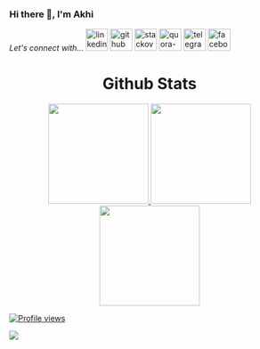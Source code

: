 ### Hi there 👋, I'm Akhi

*Let's connect with...*
[<img src='https://cdn-icons-png.flaticon.com/512/145/145807.png' alt='linkedin' height='40'>](https://www.linkedin.com/in/akhi-azim-papri/)
[<img src='https://cdn-icons-png.flaticon.com/512/733/733553.png' alt='github' height='40'>](https://github.com/akhiazimpapri)
[<img src='https://cdn-icons-png.flaticon.com/512/2111/2111628.png' alt='stackoverflow' height='40'>](https://stackoverflow.com/users/21479030/akhi-azim-papri)
[<img src='https://cdn-icons-png.flaticon.com/512/4494/4494531.png' alt='quora-bangla' height=40>](https://www.quora.com/profile/Akhi-Azim-Papri)
[<img src='https://cdn-icons-png.flaticon.com/512/2111/2111646.png' alt='telegram' height='40'>](https://web.telegram.org/a/)
[<img src='https://cdn-icons-png.flaticon.com/512/3670/3670124.png' alt='facebook' height='40'>](https://www.facebook.com/akhiazim01)

<!-- <div align="center">
   <table>
   <h1 align="center">Github Stats</h1>
       <tr>
       <td><img alt="akhiazimpapri :: Profile Stats" src="https://github-readme-stats.vercel.app/api?username=akhiazimpapri&theme=nightowl&amp;show_icons=true&amp;count_private=true&amp;hide_border=true" /></td>
       <td><img alt="akhiazimpapri :: Top Langs" src="https://github-readme-stats.vercel.app/api/top-langs/?username=akhiazimpapti&langs_count=8&theme=nightowl&layout=compact&hide=html&hide_border=true"> </td>
     </tr>
     <tr>
        <td colspan="2" align="center"><img  align="center" src="https://github-readme-streak-stats.herokuapp.com?user=akhiazimpapri&theme=nightowl&hide_border=true">  </td>
     </tr>
   </table>
</div> -->

<div align="center">
   <h1 align="center">Github Stats</h1>
  <a href="(https://github.com/akhiazimpapri)">
  <img height="180em" src="https://github-readme-stats.vercel.app/api?username=akhiazimpapri&show_icons=true&theme=nightowl&include_all_commits=true&count_private=true"/>
  <img height="180em" src="https://github-readme-stats.vercel.app/api/top-langs/?username=akhiazimpapri&layout=compact&langs_count=6&theme=nightowl"/>
  <img height="180em" src="https://github-readme-streak-stats.herokuapp.com/?user=akhiazimpapri&layout=compact&langs_count=6&theme=nightowl"/>
 </div>

<!-- Trophy -->
<!-- ![trophy](https://github-profile-trophy.vercel.app/?username=akhiazimpapri) -->
    
<!--  Metrics Bar -->
<!-- ![GitHub metrics](https://metrics.lecoq.io/akhiazimpapri) -->
<!--  Profile Views -->
![Profile views](https://gpvc.arturio.dev/Zannatul-Naim)  

<img align="center" src="https://profile-counter.glitch.me/{akhiazimpapri}/count.svg" /> 
